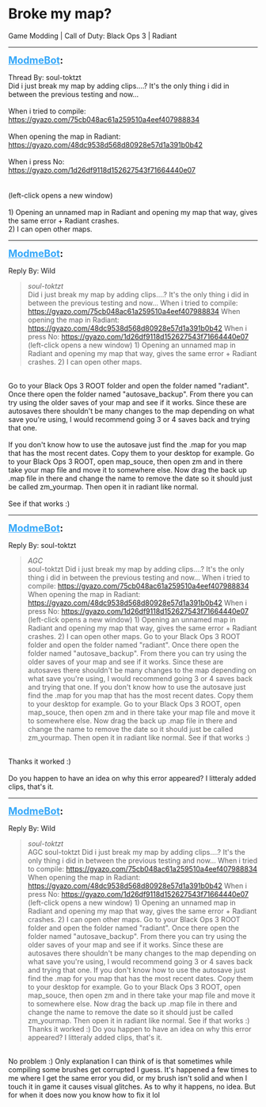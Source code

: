 # Broke my map?
Game Modding | Call of Duty: Black Ops 3 | Radiant

---
<strong style="font-size: 1.4em;"><span style="text-decoration: underline;text-decoration-color: #34a7f9;"><span style="color:#34a7f9;">ModmeBot</span></span>:</strong>

<p>Thread By: soul-toktzt<br />Did i just break my map by adding clips....? It&#39;s the only thing i did in between the previous testing and now...<br /> <br />When i tried to compile:<br /><a href="https://gyazo.com/75cb048ac61a259510a4eef407988834">https://gyazo.com/75cb048ac61a259510a4eef407988834</a><br /> <br />When opening the map in Radiant:<br /><a href="https://gyazo.com/48dc9538d568d80928e57d1a391b0b42">https://gyazo.com/48dc9538d568d80928e57d1a391b0b42</a><br /> <br />When i press No:<br /><a href="https://gyazo.com/1d26df9118d152627543f71664440e07">https://gyazo.com/1d26df9118d152627543f71664440e07</a><br /> <br /> <br />(left-click opens a new window)<br /> <br />1) Opening an unnamed map in Radiant and opening my map that way, gives the same error + Radiant crashes.<br />2) I can open other maps.</p>

---
<strong style="font-size: 1.4em;"><span style="text-decoration: underline;text-decoration-color: #34a7f9;"><span style="color:#34a7f9;">ModmeBot</span></span>:</strong>

<p>Reply By: Wild<br /><blockquote><em>soul-toktzt</em><br />Did i just break my map by adding clips....? It&#39;s the only thing i did in between the previous testing and now...   When i tried to compile: <a href="https://gyazo.com/75cb048ac61a259510a4eef407988834">https://gyazo.com/75cb048ac61a259510a4eef407988834</a>   When opening the map in Radiant: <a href="https://gyazo.com/48dc9538d568d80928e57d1a391b0b42">https://gyazo.com/48dc9538d568d80928e57d1a391b0b42</a>   When i press No: <a href="https://gyazo.com/1d26df9118d152627543f71664440e07">https://gyazo.com/1d26df9118d152627543f71664440e07</a>     (left-click opens a new window)   1) Opening an unnamed map in Radiant and opening my map that way, gives the same error + Radiant crashes. 2) I can open other maps.</blockquote><br /> Go to your Black Ops 3 ROOT folder and open the folder named &quot;radiant&quot;. Once there open the folder named &quot;autosave_backup&quot;. From there you can try using the older saves of your map and see if it works. Since these are autosaves there shouldn&#39;t be many changes to the map depending on what save you&#39;re using, I would recommend going 3 or 4 saves back and trying that one.<br /> <br />If you don&#39;t know how to use the autosave just find the .map for you map that has the most recent dates. Copy them to your desktop for example. Go to your Black Ops 3 ROOT, open map_souce, then open zm and in there take your map file and move it to somewhere else. Now drag the back up .map file in there and change the name to remove the date so it should just be called zm_yourmap. Then open it in radiant like normal.<br /> <br />See if that works :)</p>

---
<strong style="font-size: 1.4em;"><span style="text-decoration: underline;text-decoration-color: #34a7f9;"><span style="color:#34a7f9;">ModmeBot</span></span>:</strong>

<p>Reply By: soul-toktzt<br /><blockquote><em>AGC</em><br />soul-toktzt Did i just break my map by adding clips....? It&#39;s the only thing i did in between the previous testing and now...   When i tried to compile: <a href="https://gyazo.com/75cb048ac61a259510a4eef407988834">https://gyazo.com/75cb048ac61a259510a4eef407988834</a>   When opening the map in Radiant: <a href="https://gyazo.com/48dc9538d568d80928e57d1a391b0b42">https://gyazo.com/48dc9538d568d80928e57d1a391b0b42</a>   When i press No: <a href="https://gyazo.com/1d26df9118d152627543f71664440e07">https://gyazo.com/1d26df9118d152627543f71664440e07</a>     (left-click opens a new window)   1) Opening an unnamed map in Radiant and opening my map that way, gives the same error + Radiant crashes. 2) I can open other maps.  Go to your Black Ops 3 ROOT folder and open the folder named &quot;radiant&quot;. Once there open the folder named &quot;autosave_backup&quot;. From there you can try using the older saves of your map and see if it works. Since these are autosaves there shouldn&#39;t be many changes to the map depending on what save you&#39;re using, I would recommend going 3 or 4 saves back and trying that one.   If you don&#39;t know how to use the autosave just find the .map for you map that has the most recent dates. Copy them to your desktop for example. Go to your Black Ops 3 ROOT, open map_souce, then open zm and in there take your map file and move it to somewhere else. Now drag the back up .map file in there and change the name to remove the date so it should just be called zm_yourmap. Then open it in radiant like normal.   See if that works :)</blockquote><br /> Thanks it worked :)<br /> <br />Do you happen to have an idea on why this error appeared? I litteraly added clips, that&#39;s it.</p>

---
<strong style="font-size: 1.4em;"><span style="text-decoration: underline;text-decoration-color: #34a7f9;"><span style="color:#34a7f9;">ModmeBot</span></span>:</strong>

<p>Reply By: Wild<br /><blockquote><em>soul-toktzt</em><br />AGC soul-toktzt Did i just break my map by adding clips....? It&#39;s the only thing i did in between the previous testing and now...   When i tried to compile: <a href="https://gyazo.com/75cb048ac61a259510a4eef407988834">https://gyazo.com/75cb048ac61a259510a4eef407988834</a>   When opening the map in Radiant: <a href="https://gyazo.com/48dc9538d568d80928e57d1a391b0b42">https://gyazo.com/48dc9538d568d80928e57d1a391b0b42</a>   When i press No: <a href="https://gyazo.com/1d26df9118d152627543f71664440e07">https://gyazo.com/1d26df9118d152627543f71664440e07</a>     (left-click opens a new window)   1) Opening an unnamed map in Radiant and opening my map that way, gives the same error + Radiant crashes. 2) I can open other maps.  Go to your Black Ops 3 ROOT folder and open the folder named &quot;radiant&quot;. Once there open the folder named &quot;autosave_backup&quot;. From there you can try using the older saves of your map and see if it works. Since these are autosaves there shouldn&#39;t be many changes to the map depending on what save you&#39;re using, I would recommend going 3 or 4 saves back and trying that one.   If you don&#39;t know how to use the autosave just find the .map for you map that has the most recent dates. Copy them to your desktop for example. Go to your Black Ops 3 ROOT, open map_souce, then open zm and in there take your map file and move it to somewhere else. Now drag the back up .map file in there and change the name to remove the date so it should just be called zm_yourmap. Then open it in radiant like normal.   See if that works :)  Thanks it worked :)   Do you happen to have an idea on why this error appeared? I litteraly added clips, that&#39;s it.</blockquote><br /> No problem :) Only explanation I can think of is that sometimes while compiling some brushes get corrupted I guess. It&#39;s happened a few times to me where I get the same error you did, or my brush isn&#39;t solid and when I touch it in game it causes visual glitches. As to why it happens, no idea. But for when it does now you know how to fix it lol</p>
